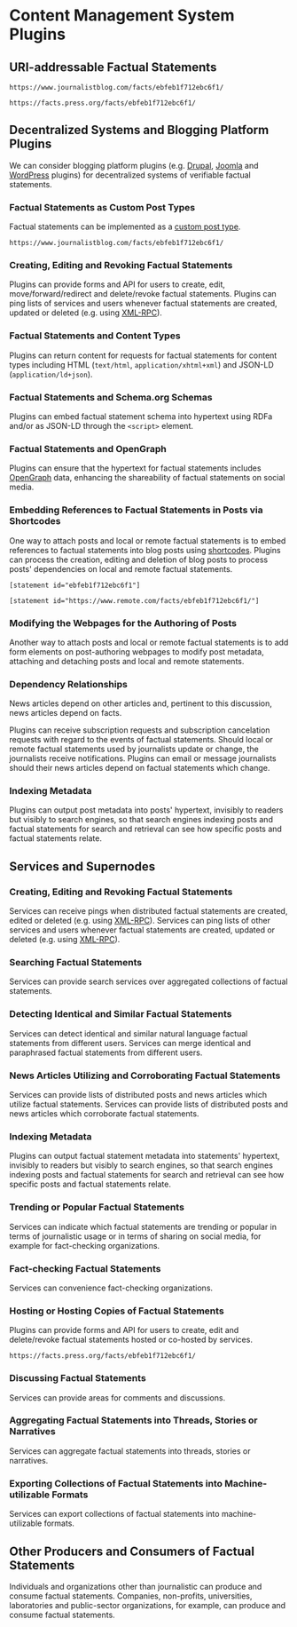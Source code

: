 # Content Management System Plugins

## URI-addressable Factual Statements
`https://www.journalistblog.com/facts/ebfeb1f712ebc6f1/`

`https://facts.press.org/facts/ebfeb1f712ebc6f1/`

## Decentralized Systems and Blogging Platform Plugins
We can consider blogging platform plugins (e.g. [Drupal](http://www.drupal.com/), [Joomla](https://www.joomla.com/) and [WordPress](https://wordpress.org/) plugins) for decentralized systems of verifiable factual statements.

### Factual Statements as Custom Post Types
Factual statements can be implemented as a [custom post type](https://codex.wordpress.org/Post_Types#Custom_Post_Types).

`https://www.journalistblog.com/facts/ebfeb1f712ebc6f1/`

### Creating, Editing and Revoking Factual Statements
Plugins can provide forms and API for users to create, edit, move/forward/redirect and delete/revoke factual statements. Plugins can ping lists of services and users whenever factual statements are created, updated or deleted (e.g. using [XML-RPC](https://codex.wordpress.org/XML-RPC_Extending)).

### Factual Statements and Content Types
Plugins can return content for requests for factual statements for content types including HTML (`text/html`, `application/xhtml+xml`) and JSON-LD (`application/ld+json`).

### Factual Statements and Schema.org Schemas
Plugins can embed factual statement schema into hypertext using RDFa and/or as JSON-LD through the `<script>` element.

### Factual Statements and OpenGraph
Plugins can ensure that the hypertext for factual statements includes [OpenGraph](http://ogp.me) data, enhancing the shareability of factual statements on social media.

### Embedding References to Factual Statements in Posts via Shortcodes
One way to attach posts and local or remote factual statements is to embed references to factual statements into blog posts using [shortcodes](https://codex.wordpress.org/Shortcode_API). Plugins can process the creation, editing and deletion of blog posts to process posts' dependencies on local and remote factual statements.

`[statement id="ebfeb1f712ebc6f1"]`

`[statement id="https://www.remote.com/facts/ebfeb1f712ebc6f1/"]`

### Modifying the Webpages for the Authoring of Posts
Another way to attach posts and local or remote factual statements is to add form elements on post-authoring webpages to modify post metadata, attaching and detaching posts and local and remote statements.

### Dependency Relationships
News articles depend on other articles and, pertinent to this discussion, news articles depend on facts.

Plugins can receive subscription requests and subscription cancelation requests with regard to the events of factual statements. Should local or remote factual statements used by journalists update or change, the journalists receive notifications. Plugins can email or message journalists should their news articles depend on factual statements which change.

### Indexing Metadata
Plugins can output post metadata into posts' hypertext, invisibly to readers but visibly to search engines, so that search engines indexing posts and factual statements for search and retrieval can see how specific posts and factual statements relate.

## Services and Supernodes

### Creating, Editing and Revoking Factual Statements

Services can receive pings when distributed factual statements are created, edited or deleted (e.g. using [XML-RPC](https://codex.wordpress.org/XML-RPC_Extending)). Services can ping lists of other services and users whenever factual statements are created, updated or deleted (e.g. using [XML-RPC](https://codex.wordpress.org/XML-RPC_Extending)).

### Searching Factual Statements
Services can provide search services over aggregated collections of factual statements.

### Detecting Identical and Similar Factual Statements
Services can detect identical and similar natural language factual statements from different users. Services can merge identical and paraphrased factual statements from different users.

### News Articles Utilizing and Corroborating Factual Statements
Services can provide lists of distributed posts and news articles which utilize factual statements. Services can provide lists of distributed posts and news articles which corroborate factual statements.

### Indexing Metadata
Plugins can output factual statement metadata into statements' hypertext, invisibly to readers but visibly to search engines, so that search engines indexing posts and factual statements for search and retrieval can see how specific posts and factual statements relate.

### Trending or Popular Factual Statements
Services can indicate which factual statements are trending or popular in terms of journalistic usage or in terms of sharing on social media, for example for fact-checking organizations.

### Fact-checking Factual Statements
Services can convenience fact-checking organizations.

### Hosting or Hosting Copies of Factual Statements
Plugins can provide forms and API for users to create, edit and delete/revoke factual statements hosted or co-hosted by services.

`https://facts.press.org/facts/ebfeb1f712ebc6f1/`

### Discussing Factual Statements
Services can provide areas for comments and discussions.

### Aggregating Factual Statements into Threads, Stories or Narratives
Services can aggregate factual statements into threads, stories or narratives.

### Exporting Collections of Factual Statements into Machine-utilizable Formats
Services can export collections of factual statements into machine-utilizable formats.

## Other Producers and Consumers of Factual Statements

Individuals and organizations other than journalistic can produce and consume factual statements. Companies, non-profits, universities, laboratories and public-sector organizations, for example, can produce and consume factual statements.
